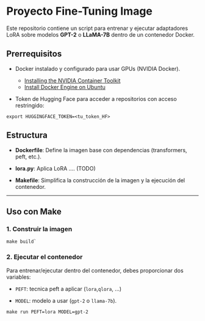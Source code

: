 # **Proyecto Fine-Tuning Image**

Este repositorio contiene un script para entrenar y ejecutar adaptadores LoRA sobre modelos **GPT-2** o **LLaMA-7B** dentro de un contenedor Docker.

## **Prerrequisitos**

* Docker instalado y configurado para usar GPUs (NVIDIA Docker).
    * [Installing the NVIDIA Container Toolkit](https://docs.nvidia.com/datacenter/cloud-native/container-toolkit/latest/install-guide.html)
    * [Install Docker Engine on Ubuntu](https://docs.docker.com/engine/install/ubuntu/)


* Token de Hugging Face para acceder a repositorios con acceso restringido:

```
export HUGGINGFACE_TOKEN=<tu_token_HF>
```

## **Estructura**

* **Dockerfile**: Define la imagen base con dependencias (transformers, peft, etc.).

* **lora.py**: Aplica LoRA .... (TODO)

* **Makefile**: Simplifica la construcción de la imagen y la ejecución del contenedor.

---

## **Uso con Make**

### **1\. Construir la imagen**

```
make build`
```

### **2\. Ejecutar el contenedor**

Para entrenar/ejecutar dentro del contenedor, debes proporcionar dos variables:

* `PEFT`: tecnica peft a aplicar (`lora`,`qlora`, ...)

* `MODEL`: modelo a usar (`gpt-2` o `llama-7b`).

`make run PEFT=lora MODEL=gpt-2`

